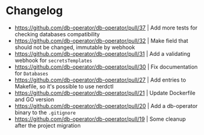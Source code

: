 # Changelog

- https://github.com/db-operator/db-operator/pull/37 | Add more tests for checking databases compatibility
- https://github.com/db-operator/db-operator/pull/32 | Make field that should not be changed, immutable by webhook
- https://github.com/db-operator/db-operator/pull/31 | Add a validating webhook for `secretsTemplates`
- https://github.com/db-operator/db-operator/pull/30 | Fix documentation for `Databases`
- https://github.com/db-operator/db-operator/pull/27 | Add entries to Makefile, so it's possible to use nerdctl
- https://github.com/db-operator/db-operator/pull/21 | Update Dockerfile and GO version
- https://github.com/db-operator/db-operator/pull/20 | Add a db-operator binary to the `.gitignore`
- https://github.com/db-operator/db-operator/pull/19 | Some cleanup after the project migration
